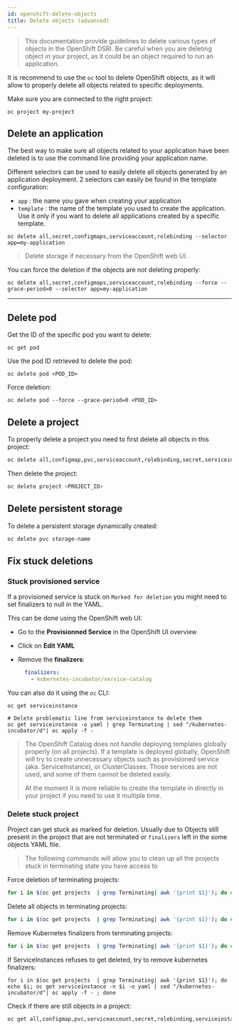 ```yaml
---
id: openshift-delete-objects
title: Delete objects (advanced)
---
```


> This documentation provide guidelines to delete various types of objects in the OpenShift DSRI. Be careful when you are deleting object in your project, as it could be an object required to run an application.

It is recommend to use the `oc` tool to delete OpenShift objects, as it will allow to properly delete all objects related to specific deployments.

Make sure you are connected to the right project:

```shell
oc project my-project
```

## Delete an application

The best way to make sure all objects related to your application have been deleted is to use the command line providing your application name.

Different selectors can be used to easily delete all objects generated by an application deployment. 2 selectors can easily be found in the template configuration:

* `app` : the name you gave when creating your application
* `template` : the name of the template you used to create the application. Use it only if you want to delete all applications created by a specific template.

```shell
oc delete all,secret,configmaps,serviceaccount,rolebinding --selector app=my-application
```

> Delete storage if necessary from the OpenShift web UI.

You can force the deletion if the objects are not deleting properly:

```shell
oc delete all,secret,configmaps,serviceaccount,rolebinding --force --grace-period=0 --selector app=my-application
```

---

## Delete pod

Get the ID of the specific pod you want to delete:

```shell
oc get pod
```

Use the pod ID retrieved to delete the pod:

```shell
oc delete pod <POD_ID>
```

Force deletion:

```shell
oc delete pod --force --grace-period=0 <POD_ID>
```

## Delete a project

To properly delete a project you need to first delete all objects in this project:

```bash
oc delete all,configmap,pvc,serviceaccount,rolebinding,secret,serviceinstance --all -n <PROJECT_ID>
```

Then delete the project:

```bash
oc delete project <PROJECT_ID>
```

## Delete persistent storage

To delete a persistent storage dynamically created:

```bash
oc delete pvc storage-name
```

## Fix stuck deletions

### Stuck provisioned service

If a provisioned service is stuck on `Marked for deletion` you might need to set finalizers to null in the YAML.

This can be done using the OpenShift web UI:

* Go to the **Provisionned Service** in the OpenShift UI overview

* Click on **Edit YAML**

* Remove the **finalizers**:

  ```yaml
    finalizers:
      - kubernetes-incubator/service-catalog
  ```

You can also do it using the `oc` CLI:

```shell
oc get serviceinstance
 
# Delete problematic line from serviceinstance to delete them
oc get serviceinstance -o yaml | grep Terminating | sed "/kubernetes-incubator/d"| oc apply -f - 
```

> The OpenShift Catalog does not handle deploying templates globally properly (on all projects). If a template is deployed globally, OpenShift will try to create unnecessary objects such as provisioned service (aka. ServiceInstance), or ClusterClasses. Those services are not used, and some of them cannot be deleted easily. 
>
> At the moment it is more reliable to create the template in directly in your project if you need to use it multiple time.

### Delete stuck project

Project can get stuck as marked for deletion. Usually due to Objects still present in the project that are not terminated or `finalizers` left in the some objects YAML file.

> The following commands will allow you to clean up all the projects stuck in terminating state you have access to 

Force deletion of terminating projects:

```bash
for i in $(oc get projects  | grep Terminating| awk '{print $1}'); do echo $i; oc delete project --force --grace-period=0 $i ; done
```

Delete all objects in terminating projects:

```bash
for i in $(oc get projects  | grep Terminating| awk '{print $1}'); do echo $i; oc delete all,configmap,pvc,serviceaccount,rolebinding,secret,serviceinstance --force --grace-period=0 --all -n $i ; done
```

Remove Kubernetes finalizers from terminating projects:

```bash
for i in $(oc get projects  | grep Terminating| awk '{print $1}'); do echo $i; oc get project $i -o yaml | sed "/kubernetes/d" | sed "/finalizers:/d" | oc apply -f - ; done
```

If ServiceInstances refuses to get deleted, try to remove kubernetes finalizers:

```shell
for i in $(oc get projects  | grep Terminating| awk '{print $1}'); do echo $i; oc get serviceinstance -n $i -o yaml | sed "/kubernetes-incubator/d"| oc apply -f - ; done
```

Check if there are still objects in a project:

```bash
oc get all,configmap,pvc,serviceaccount,secret,rolebinding,serviceinstance
```

